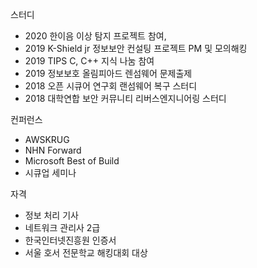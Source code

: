 
스터디
- 2020 한이음 이상 탐지 프로젝트 참여,
- 2019 K-Shield jr  정보보안 컨설팅 프로젝트 PM 및 모의해킹
- 2019 TIPS  C, C++ 지식 나눔 참여
- 2019 정보보호 올림피아드 렌섬웨어 문제출제 
- 2018 오픈 시큐어 연구회 랜섬웨어 복구 스터디
- 2018 대학연합 보안 커뮤니티 리버스엔지니어링 스터디

컨퍼런스
- AWSKRUG
- NHN Forward
- Microsoft Best of Build
- 시큐업 세미나

자격
- 정보 처리 기사
- 네트워크 관리사 2급
- 한국인터넷진흥원 인증서
- 서울 호서 전문학교 해킹대회 대상 




